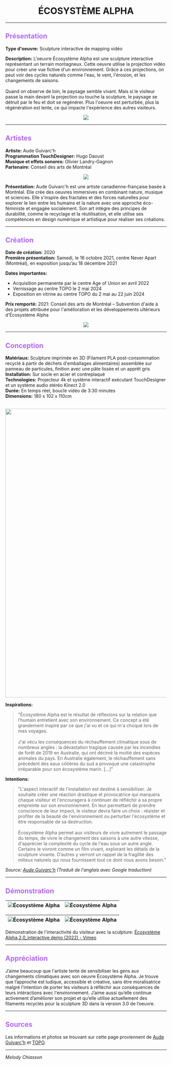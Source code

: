 <h1 style="text-align:center;">ÉCOSYSTÈME ALPHA</h1>

---

## <span style="color:#B266FF">Présentation</span>
**Type d'oeuvre:** Sculpture interactive de mapping vidéo <br>

**Description:** L'oeuvre Écosystème Alpha est une sculpture interactive représentant un terrain montagneux. Cette oeuvre utilise la projection vidéo pour créer une vue fictive d'un environnement.
Grâce à ces projections, on peut voir des cycles naturels comme l'eau, le vent, l'érosion, et les changements de saisons. <br>
<br>
Quand on observe de loin, le paysage semble vivant. Mais si le visiteur passe la main devant la projection ou touche la sculpture, le paysage se détruit par le feu et doit se regénérer. Plus l'oeuvre est perturbée, plus la régénération est lente, ce qui impacte l'expérience des autres visiteurs.

<p style="text-align: center"><img src="https://topo.art/chantier/wp-content/uploads/2024/05/ecosysteme-alpha_16x9.jpg"></p>

---

## <span style="color:#B266FF">Artistes</span>
**Artiste:** Aude Guivarc'h <br>
**Programmation TouchDesigner:** Hugo Daoust <br>
**Musique et effets sonores:** Olivier Landry-Gagnon <br>
**Partenaire:** Conseil des arts de Montréal <br>

<p style="text-align: center"><img src="https://payload.cargocollective.com/1/2/72778/14503746/6B7D38A0-9B1B-48AD-91E5-11A3123885B7_1_105_c_1024.jpeg"></p>

**Présentation:** Aude Guivarc'h est une artiste canadienne-française basée à Montréal. Elle crée des oeuvres immersives en combinant nature, musique et sciences. Elle s'inspire des fractales et des forces naturelles pour explorer le lien entre les humains et la nature avec une approche éco-féministe et engagée socialement. Son art intègre des principes de durabilité, comme le recyclage et la réutilisation, et elle utilise ses compétences en design numérique et artistique pour réaliser ses créations.

---

## <span style="color:#B266FF">Création</span>
**Date de création:** 2020 <br>
**Première présentation:** Samedi, le 16 octobre 2021, centre Never Apart (Montréal), en exposition jusqu’au 18 décembre 2021 <br>

**Dates importantes:** 
-	Acquisition permanente par le centre Age of Union en avril 2022
-	Vernissage au centre TOPO le 2 mai 2024
-	Exposition en vitrine au centre TOPO du 2 mai au 22 juin 2024

**Prix remporté:** 2021: Conseil des arts de Montréal – Subvention d'aide à des projets attribuée pour l'amélioration et les développements ultérieurs d'Écosystème Alpha

<p style="text-align: center"><img src="https://payload.cargocollective.com/1/2/72778/14503746/596381CE-517A-401D-BF96-731E76F18EEB_1_105_c_1024.jpeg"></p>

---

## <span style="color:#B266FF">Conception</span>
**Matériaux:** Sculpture imprimée en 3D (Filament PLA post-consommation recyclé à partir de déchets d'emballages alimentaires) assemblée sur panneau de particules, finition avec une pâte lissée et un apprêt gris <br>
**Installation:** Sur socle en acier et contreplaqué <br>
**Technologies:** Projecteur 4k et système interactif exécutant TouchDesigner et un système audio stéréo Kinect 2.0 <br>
**Durée:** En temps réel, boucle vidéo de 3:30 minutes <br>
**Dimensions:** 180 x 102 x 110cm <br>
<br>

<p style="text-align: center"><img src="https://payload.cargocollective.com/1/2/72778/14541195/IMG_9169_3024.jpg" width="900px"></p>

**Inspirations:**

> "Écosystème Alpha est le résultat de réflexions sur la relation que l’humain entretient avec son environnement. Ce concept a été grandement inspiré par ce que j'ai vu et ce qui m'a choqué lors de mes voyages. <br> <br> J'ai vécu les conséquences du réchauffement climatique sous de nombreux angles : la dévastation tragique causée par les incendies de forêt de 2019 en Australie, qui ont décimé la moitié des espèces animales du pays. En Australie également, le réchauffement sans précédent des eaux côtières du sud a provoqué une catastrophe irréparable pour son écosystème marin. [...]"

**Intentions:**

> "L'aspect interactif de l'installation est destiné à sensibiliser. Je souhaite créer une réaction drastique et provocatrice qui marquera chaque visiteur et l'encouragera à continuer de réfléchir à sa propre empreinte sur son environnement. En leur permettant de prendre conscience de leur impact, le visiteur devra faire un choix : résister et profiter de la beauté de l'environnement ou perturber l'écosystème et être responsable de sa destruction.<br> <br> Écosystème Alpha permet aux visiteurs de vivre autrement le passage du temps, de vivre le changement des saisons à une autre vitesse, d'apprécier la complexité du cycle de l'eau sous un autre angle. Certains le vivront comme un film vivant, explorant les détails de la sculpture vivante. D’autres y verront un rappel de la fragilité des milieux naturels qui nous fournissent tout ce dont nous avons besoin."

*Source: [Aude Guivarc'h](https://guivar.ch/Ecosystem-Alpha_v-2-0) (Traduit de l'anglais avec Google traduction)*

---

## <span style="color:#B266FF">Démonstration</span>

|   ![Écosystème Alpha](https://payload.cargocollective.com/1/2/72778/14309594/C0129.gif)   |   ![Écosystème Alpha](https://payload.cargocollective.com/1/2/72778/14309594/C0129_1.gif)  |
|-----------|-----------|

|   ![Écosystème Alpha](https://payload.cargocollective.com/1/2/72778/14309594/C0134.gif)   |   ![Écosystème Alpha](https://payload.cargocollective.com/1/2/72778/14309594/C0131.gif)  |
|-----------|-----------|

Démonstration de l'interactivité du visiteur avec la sculpture: [Écosystème Alpha 2.0_interactive demo (2022) - Vimeo](https://vimeo.com/793682557)

---

## <span style="color:#B266FF">Appréciation</span>

J’aime beaucoup que l'artiste tente de sensibiliser les gens aux changements climatiques avec son oeuvre Écosystème Alpha. Je trouve que l’approche est ludique, accessible et créative, sans être moralisatrice malgré l'intention de porter les visiteurs à réfléchir aux conséquences de leurs intéractions avec l'environnement. J’aime aussi qu’elle continue activement d’améliorer son projet et qu’elle utilise actuellement des filaments recyclés pour la sculpture 3D dans la version 3.0 de l’oeuvre. 

---

## <span style="color:#B266FF">Sources</span>
Les informations et photos se trouvant sur cette page proviennent de [Aude Guivarc'h](https://guivar.ch/Ecosystem-Alpha_v-2-0) et [TOPO](https://www.agencetopo.qc.ca/wp/events/event/ecosysteme-alpha-aude-guivarch/).

---

*Melody Chiasson*
